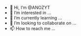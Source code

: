 - 👋 Hi, I’m @ANOZYT
- 👀 I’m interested in ...
- 🌱 I’m currently learning ...
- 💞️ I’m looking to collaborate on ...
- 📫 How to reach me ...

<!---
ANOZYT/ANOZYT is a ✨ special ✨ repository because its `README.md` (this file) appears on your GitHub profile.
You can click the Preview link to take a look at your changes.
--->
